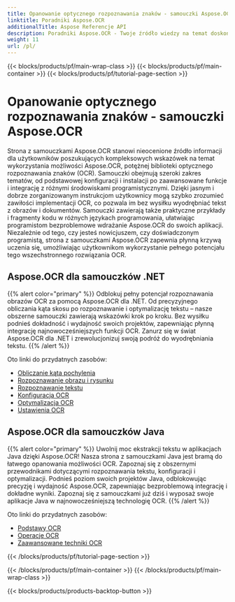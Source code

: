 ```yaml
---
title: Opanowanie optycznego rozpoznawania znaków - samouczki Aspose.OCR
linktitle: Poradniki Aspose.OCR
additionalTitle: Aspose Referencje API
description: Poradniki Aspose.OCR - Twoje źródło wiedzy na temat doskonalenia optycznego rozpoznawania znaków z jasnymi instrukcjami i praktycznymi przykładami w różnych językach.
weight: 11
url: /pl/
---
```


{{< blocks/products/pf/main-wrap-class >}}
{{< blocks/products/pf/main-container >}}
{{< blocks/products/pf/tutorial-page-section >}}

# Opanowanie optycznego rozpoznawania znaków - samouczki Aspose.OCR


Strona z samouczkami Aspose.OCR stanowi nieocenione źródło informacji dla użytkowników poszukujących kompleksowych wskazówek na temat wykorzystania możliwości Aspose.OCR, potężnej biblioteki optycznego rozpoznawania znaków (OCR). Samouczki obejmują szeroki zakres tematów, od podstawowej konfiguracji i instalacji po zaawansowane funkcje i integrację z różnymi środowiskami programistycznymi. Dzięki jasnym i dobrze zorganizowanym instrukcjom użytkownicy mogą szybko zrozumieć zawiłości implementacji OCR, co pozwala im bez wysiłku wyodrębniać tekst z obrazów i dokumentów. Samouczki zawierają także praktyczne przykłady i fragmenty kodu w różnych językach programowania, ułatwiając programistom bezproblemowe wdrażanie Aspose.OCR do swoich aplikacji. Niezależnie od tego, czy jesteś nowicjuszem, czy doświadczonym programistą, strona z samouczkami Aspose.OCR zapewnia płynną krzywą uczenia się, umożliwiając użytkownikom wykorzystanie pełnego potencjału tego wszechstronnego rozwiązania OCR.

## Aspose.OCR dla samouczków .NET
{{% alert color="primary" %}}
Odblokuj pełny potencjał rozpoznawania obrazów OCR za pomocą Aspose.OCR dla .NET. Od precyzyjnego obliczania kąta skosu po rozpoznawanie i optymalizację tekstu – nasze obszerne samouczki zawierają wskazówki krok po kroku. Bez wysiłku podnieś dokładność i wydajność swoich projektów, zapewniając płynną integrację najnowocześniejszych funkcji OCR. Zanurz się w świat Aspose.OCR dla .NET i zrewolucjonizuj swoją podróż do wyodrębniania tekstu.
{{% /alert %}}

Oto linki do przydatnych zasobów:
 
- [Obliczanie kąta pochylenia](./net/skew-angle-calculation/)
- [Rozpoznawanie obrazu i rysunku](./net/image-and-drawing-recognition/)
- [Rozpoznawanie tekstu](./net/text-recognition/)
- [Konfiguracja OCR](./net/ocr-configuration/)
- [Optymalizacja OCR](./net/ocr-optimization/)
- [Ustawienia OCR](./net/ocr-settings/)


## Aspose.OCR dla samouczków Java
{{% alert color="primary" %}}
Uwolnij moc ekstrakcji tekstu w aplikacjach Java dzięki Aspose.OCR! Nasza strona z samouczkami Java jest bramą do łatwego opanowania możliwości OCR. Zapoznaj się z obszernymi przewodnikami dotyczącymi rozpoznawania tekstu, konfiguracji i optymalizacji. Podnieś poziom swoich projektów Java, odblokowując precyzję i wydajność Aspose.OCR, zapewniając bezproblemową integrację i dokładne wyniki. Zapoznaj się z samouczkami już dziś i wyposaż swoje aplikacje Java w najnowocześniejszą technologię OCR.
{{% /alert %}}

Oto linki do przydatnych zasobów:
 
- [Podstawy OCR](./java/ocr-basics/)
- [Operacje OCR](./java/ocr-operations/)
- [Zaawansowane techniki OCR](./java/advanced-ocr-techniques/)




{{< /blocks/products/pf/tutorial-page-section >}}

{{< /blocks/products/pf/main-container >}}
{{< /blocks/products/pf/main-wrap-class >}}

{{< blocks/products/products-backtop-button >}}
